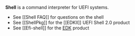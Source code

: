 **Shell** is a command interpreter for UEFI systems.

-   See [[Shell FAQ]] for questions on the shell
-   See [[ShellPkg]] for the [[EDKII]] UEFI Shell 2.0 product
-   See [[Efi-shell]] for the [EDK](Efidevkit "wikilink") product
